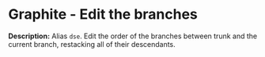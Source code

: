 # Graphite - Edit the branches

**Description:** Alias `dse`. Edit the order of the branches between trunk and the current branch, restacking all of their descendants.

